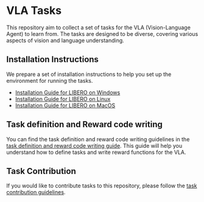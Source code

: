 # VLA Tasks
This repository aim to collect a set of tasks for the VLA (Vision-Language Agent) to learn from. The tasks are designed to be diverse, covering various aspects of vision and language understanding.

## Installation Instructions
We prepare a set of installation instructions to help you set up the environment for running the tasks.
- [Installation Guide for LIBERO on Windows](./docs/install_win.md)
- [Installation Guide for LIBERO on Linux](./docs/install_linux.md)
- [Installation Guide for LIBERO on MacOS](./docs/install_macos.md)

## Task definition and Reward code writing
You can find the task definition and reward code writing guidelines in the [task definition and reward code writing guide](./docs/task_definition.md). This guide will help you understand how to define tasks and write reward functions for the VLA.

## Task Contribution
If you would like to contribute tasks to this repository, please follow the [task contribution guidelines](./docs/contribution.md). 